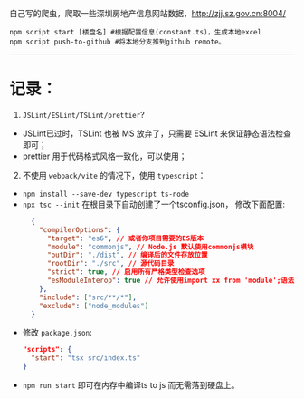 
自己写的爬虫，爬取一些深圳房地产信息网站数据，http://zjj.sz.gov.cn:8004/


```shell
npm script start [楼盘名] #根据配置信息(constant.ts)，生成本地excel
npm script push-to-github #将本地分支推到github remote。
```
---
<h1>记录：</h1>

1. `JSLint/ESLint/TSLint/prettier`?
  + JSLint已过时，TSLint 也被 MS 放弃了，只需要 ESLint 来保证静态语法检查即可；
  + prettier 用于代码格式风格一致化，可以使用；
2. 不使用 `webpack/vite` 的情况下，使用 `typescript`：
  + `npm install --save-dev typescript ts-node`
  + `npx tsc --init` 在根目录下自动创建了一个tsconfig.json， 修改下面配置: 
    ```json
      {
        "compilerOptions": {
          "target": "es6", // 或者你项目需要的ES版本
          "module": "commonjs", // Node.js 默认使用commonjs模块
          "outDir": "./dist", // 编译后的文件存放位置
          "rootDir": "./src", // 源代码目录
          "strict": true, // 启用所有严格类型检查选项
          "esModuleInterop": true // 允许使用import xx from 'module';语法
        },
        "include": ["src/**/*"],
        "exclude": ["node_modules"]
      }
    ```
  + 修改 `package.json`:
    ```json
    "scripts": {
      "start": "tsx src/index.ts"
    }
    ```
  + `npm run start` 即可在内存中编译ts to js 而无需落到硬盘上。
